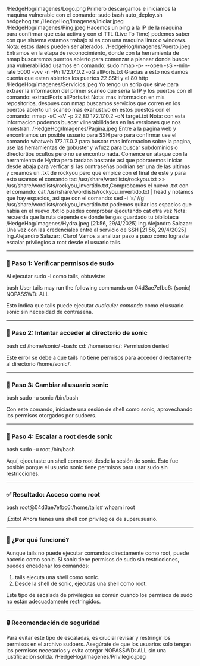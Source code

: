 /HedgeHog/Imagenes/Logo.png
Primero  descargamos e iniciamos la maquina vulnerable con el comando: sudo bash auto_deploy.sh hedgehog.tar
/HedgeHog/Imagenes/Iniciar.jpeg
/HedgeHog/Imagenes/Ping.jpeg
Hacemos un ping a la IP de la maquina para confirmar que esta activa y con el TTL (Live To Time) podemos saber con que sistema estamos trabajo si es con una maquina linux o windows. Nota: estos datos pueden ser alterados.
/HedgeHog/Imagenes/Puerto.jpeg
Entramos en la etapa de reconocimiento, donde con la herramienta de nmap buscaremos puertos abierto para comenzar a planear donde buscar una vulnerabilidad usamos en comando:  sudo nmap -p- --open -sS --min-rate 5000 -vvv -n -Pn 172.17.0.2 -oG allPorts.txt Gracias a esto nos damos cuenta que estan abiertos los puertos 22 SSH y el 80 http
/HedgeHog/Imagenes/Servicios.jpeg
Yo tengo un scrip que sirve para extraer la informacion del primer scaneo que seria la IP y los puertos con el comando: extractPorts allPorts.txt Nota: mas informacion en mis repositorios, despues con nmap buscamos servicios que corren en los puertos abierto un scaneo mas exahustivo en estos puestos con el comando: nmap -sC -sV -p 22,80 172.17.0.2 -oN target.txt Nota: con esta informacion podemos buscar vilnerabilidades en las versiones que nos muestran.
/HedgeHog/Imagenes/Pagina.jpeg
Entre a la pagina web y encontramos un posible usuario para SSH pero para confirmar use el comando whatweb 172.17.0.2 para buscar mas informacion sobre la pagina, use las herramientas de gobuster y wfuzz para buscar subdominios o directortios ocultos pero no se encontro nada.
Comence un ataque con la herramienta de Hydra pero tardaba bastante asi que pobraremos iniciar desde abaja para verficar si las contraseñas podrian ser una de las ultimas y creamos un .txt de rockyou pero que empice con el final de este y para esto usamos el comando tac /usr/share/wordlists/rockyou.txt >> /usr/share/wordlists/rockyou_invertido.txt,Comprobamos el nuevo .txt con el comando: cat /usr/share/wordlists/rockyou_invertido.txt | head  y notamos que hay espacios, asi que con el comando: sed -i 's/  //g' /usr/share/wordlists/rockyou_invertido.txt podemos quitar los espacios que habia en el nuevo .txt lo puedes comprobar ejecutando cat otra vez
Nota: recuerda que la ruta depende de donde tengas guardado tu biblioteca
/HedgeHog/Imagenes/Hydra.jpeg
[21:56, 29/4/2025] Ing.Alejandro Salazar: Una vez con las credenciales entre al servicio de SSH
[21:56, 29/4/2025] Ing.Alejandro Salazar: ¡Claro! Vamos a analizar paso a paso cómo lograste escalar privilegios a root desde el usuario tails.

---

### 🔐 Paso 1: Verificar permisos de sudo

Al ejecutar sudo -l como tails, obtuviste:

bash
User tails may run the following commands on 04d3ae7efbc6:
    (sonic) NOPASSWD: ALL



Esto indica que tails puede ejecutar *cualquier comando* como el usuario sonic sin necesidad de contraseña.

---

### 🔄 Paso 2: Intentar acceder al directorio de sonic

bash
cd /home/sonic/
-bash: cd: /home/sonic/: Permission denied



Este error se debe a que tails no tiene permisos para acceder directamente al directorio /home/sonic/.

---

### 👤 Paso 3: Cambiar al usuario sonic

bash
sudo -u sonic /bin/bash



Con este comando, iniciaste una sesión de shell como sonic, aprovechando los permisos otorgados por sudoers.

---

### 🔼 Paso 4: Escalar a root desde sonic

bash
sudo -u root /bin/bash



Aquí, ejecutaste un shell como root desde la sesión de sonic. Esto fue posible porque el usuario sonic tiene permisos para usar sudo sin restricciones.

---

### ✅ Resultado: Acceso como root

bash
root@04d3ae7efbc6:/home/tails# whoami
root



¡Éxito! Ahora tienes una shell con privilegios de superusuario.

---

### 🧠 ¿Por qué funcionó?

Aunque tails no puede ejecutar comandos directamente como root, puede hacerlo como sonic. Si sonic tiene permisos de sudo sin restricciones, puedes encadenar los comandos:

1. tails ejecuta una shell como sonic.
2. Desde la shell de sonic, ejecutas una shell como root.

Este tipo de escalada de privilegios es común cuando los permisos de sudo no están adecuadamente restringidos.

---

### 🔒 Recomendación de seguridad

Para evitar este tipo de escaladas, es crucial revisar y restringir los permisos en el archivo sudoers. Asegúrate de que los usuarios solo tengan los permisos necesarios y evita otorgar NOPASSWD: ALL sin una justificación sólida.
/HedgeHog/Imagenes/Privilegio.jpeg

